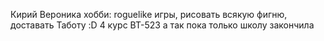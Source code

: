 Кирий Вероника
хобби: roguelike игры, рисовать всякую фигню, доставать Таботу :D
4 курс ВТ-523
а так пока только школу закончила
